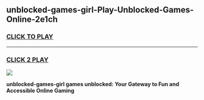 
## unblocked-games-girl-Play-Unblocked-Games-Online-2e1ch
<h3>
<a href="https://premium76.site?title=unblocked-games-girl&ref=25A">CLICK TO PLAY</a></h3>
<hr>

<h3>
<a href="https://premium76.site?title=unblocked-games-girl&ref=25A">CLICK 2 PLAY</a>
  
</h3>

<a href="https://premium76.site?title=unblocked-games-girl&ref=25A"><img src="https://clearcache.store/games.png"></a>


**unblocked-games-girl games unblocked: Your Gateway to Fun and Accessible Online Gaming**
